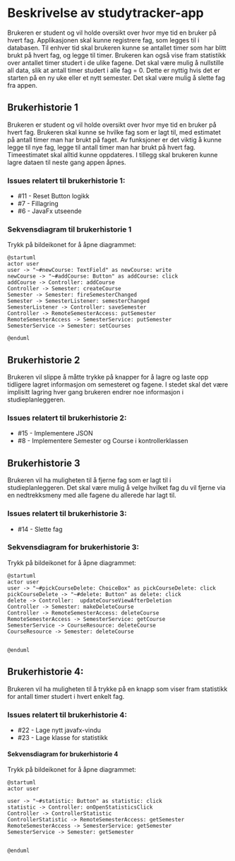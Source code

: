 # Beskrivelse av studytracker-app

Brukeren er student og vil holde oversikt over hvor mye tid en bruker på hvert fag.
Applikasjonen skal kunne registrere fag, som legges til i databasen. Til enhver tid skal brukeren kunne se antallet timer som har blitt brukt på hvert fag, og legge til timer. Brukeren kan også vise fram statistikk over antallet timer studert i de ulike fagene.
Det skal være mulig å nullstille all data, slik at antall timer studert i alle fag = 0. Dette er nyttig hvis det er starten på en ny uke eller et nytt semester.
Det skal være mulig å slette fag fra appen. 

## Brukerhistorie 1

Brukeren er student og vil holde oversikt over hvor mye tid en bruker på hvert fag.
Brukeren skal kunne se hvilke fag som er lagt til, med estimatet på antall timer man har brukt på faget.
Av funksjoner er det viktig å kunne legge til nye fag, legge til antall timer man har brukt på hvert fag. Timeestimatet skal alltid kunne oppdateres.
I tillegg skal brukeren kunne lagre dataen til neste gang appen åpnes.

### Issues relatert til brukerhistorie 1:
*  #11 - Reset Button logikk
*  #7 - Fillagring
*  #6 - JavaFx utseende

### Sekvensdiagram til brukerhistorie 1
Trykk på bildeikonet for å åpne diagrammet:
``` plantuml
@startuml
actor user
user -> "~#newCourse: TextField" as newCourse: write
newCourse -> "~#addCourse: Button" as addCourse: click
addCourse -> Controller: addCourse
Controller -> Semester: createCourse
Semester -> Semester: fireSemesterChanged
Semester -> SemesterListener: semesterChanged
SemesterListener -> Controller: saveSemester
Controller -> RemoteSemesterAccess: putSemester
RemoteSemesterAccess -> SemesterService: putSemester
SemesterService -> Semester: setCourses

@enduml
```

## Brukerhistorie 2

Brukeren vil slippe å måtte trykke på knapper for å lagre og laste opp tidligere lagret informasjon om semesteret og fagene. 
I stedet skal det være implisitt lagring hver gang brukeren endrer noe informasjon i studieplanleggeren.

### Issues relatert til brukerhistorie 2:
*  #15 - Implementere JSON
*  #8 - Implementere Semester og Course i kontrollerklassen

## Brukerhistorie 3

Brukeren vil ha muligheten til å fjerne fag som er lagt til i studieplanleggeren. 
Det skal være mulig å velge hvilket fag du vil fjerne via en nedtrekksmeny med alle fagene du allerede har lagt til.

### Issues relatert til brukerhistorie 3:
*  #14 - Slette fag


### Sekvensdiagram for brukerhistorie 3:
Trykk på bildeikonet for å åpne diagrammet:
``` plantuml
@startuml
actor user
user -> "~#pickCourseDelete: ChoiceBox" as pickCourseDelete: click
pickCourseDelete -> "~#delete: Button" as delete: click
delete -> Controller:  updateCourseViewAfterDeletion
Controller -> Semester: makeDeleteCourse
Controller -> RemoteSemesterAccess: deleteCourse
RemoteSemesterAccess -> SemesterService: getCourse
SemesterService -> CourseResource: deleteCourse
CourseResource -> Semester: deleteCourse


@enduml
```

## Brukerhistorie 4:

Brukeren vil ha muligheten til å trykke på en knapp som viser fram statistikk for antall timer studert i hvert enkelt fag. 

### Issues relatert til brukerhistorie 4:
*  #22 - Lage nytt javafx-vindu
*  #23 - Lage klasse for statistikk

#### Sekvensdiagram for brukerhistorie 4
Trykk på bildeikonet for å åpne diagrammet:
``` plantuml
@startuml
actor user

user -> "~#statistic: Button" as statistic: click
statistic -> Controller: onOpenStatisticsClick
Controller -> ControllerStatistic
ControllerStatistic -> RemoteSemesterAccess: getSemester
RemoteSemesterAccess -> SemesterService: getSemester
SemesterService -> Semester: getSemester


@enduml
```



